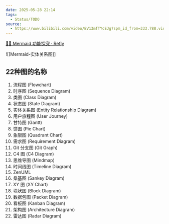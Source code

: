```yaml
---
date: 2025-05-28 22:14
tags:
  - Status/TODO
source:
  - https://www.bilibili.com/video/BV13mfTYcEJg?spm_id_from=333.788.videopod.sections&vd_source=7038f96b6bb3b14743531b102b109c43
---
```


[🧜‍♀️ Mermaid 功能探究 · Refly](https://refly.ai/share/canvas/can-ut29sdt61c0ujktd2uhm2o3b)

![[Mermaid-实体关系图]]

## 22种图的名称

1. 流程图 (Flowchart)
2. 时序图 (Sequence Diagram)
3. 类图 (Class Diagram)
4. 状态图 (State Diagram)
5. 实体关系图 (Entity Relationship Diagram)
6. 用户旅程图 (User Journey)
7. 甘特图 (Gantt)
8. 饼图 (Pie Chart)
9. 象限图 (Quadrant Chart)
10. 需求图 (Requirement Diagram)
11. Git 分支图 (Git Graph)
12. C4 图 (C4 Diagram)
13. 思维导图 (Mindmap)
14. 时间线图 (Timeline Diagram)
15. ZenUML
16. 桑基图 (Sankey Diagram)
17. XY 图 (XY Chart)
18. 块状图 (Block Diagram)
19. 数据包图 (Packet Diagram)
20. 看板图 (Kanban Diagram)
21. 架构图 (Architecture Diagram)
22. 雷达图 (Radar Diagram)
